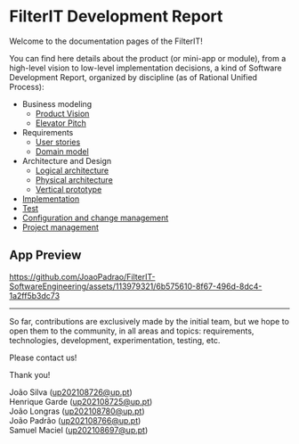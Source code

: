 # FilterIT Development Report

Welcome to the documentation pages of the FilterIT!

You can find here details about the product (or mini-app or module), from a high-level vision to low-level implementation decisions, a kind of Software Development Report, organized by discipline (as of Rational Unified Process): 

* Business modeling 
  * [Product Vision](https://github.com/JoaoPadrao/FilterIT-SoftwareEngineering/blob/main/docs/ProductVision.md)
  * [Elevator Pitch](https://github.com/JoaoPadrao/FilterIT-SoftwareEngineering/blob/main/docs/ElevatorPitch.md)
* Requirements
  * [User stories](https://github.com/JoaoPadrao/FilterIT-SoftwareEngineering/blob/main/docs/requirements.md#user-stories)
  * [Domain model](https://github.com/JoaoPadrao/FilterIT-SoftwareEngineering/blob/main/docs/requirements.md#domain-model)
* Architecture and Design
  * [Logical architecture](https://github.com/JoaoPadrao/FilterIT-SoftwareEngineering/blob/main/docs/ArchitectureAndDesign.md#logical-architecture)
  * [Physical architecture](https://github.com/JoaoPadrao/FilterIT-SoftwareEngineering/blob/main/docs/ArchitectureAndDesign.md#physical-architecture)
  * [Vertical prototype](https://github.com/JoaoPadrao/FilterIT-SoftwareEngineering/blob/main/docs/ArchitectureAndDesign.md#vertical-prototype)
* [Implementation](https://github.com/JoaoPadrao/FilterIT-SoftwareEngineering/blob/main/docs/Implementation.md)
* [Test](https://github.com/JoaoPadrao/FilterIT-SoftwareEngineering/blob/main/docs/Test.md)
* [Configuration and change management](https://github.com/JoaoPadrao/FilterIT-SoftwareEngineering/blob/main/docs/ConfigurationAndChangeManagement.md)
* [Project management](https://github.com/JoaoPadrao/FilterIT-SoftwareEngineering/blob/main/docs/ProjectManagement.md)

## App Preview

https://github.com/JoaoPadrao/FilterIT-SoftwareEngineering/assets/113979321/6b575610-8f67-496d-8dc4-1a2ff5b3dc73


---

So far, contributions are exclusively made by the initial team, but we hope to open them to the community, in all areas and topics: requirements, technologies, development, experimentation, testing, etc.

Please contact us! 

Thank you!

João Silva (up202108726@up.pt)<br>
Henrique Garde (up202108725@up.pt)<br>
João Longras (up202108780@up.pt)<br>
João Padrão (up202108766@up.pt)<br>
Samuel Maciel (up202108697@up.pt)<br>
